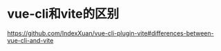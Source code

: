 # vue-cli和vite的区别

https://github.com/IndexXuan/vue-cli-plugin-vite#differences-between-vue-cli-and-vite